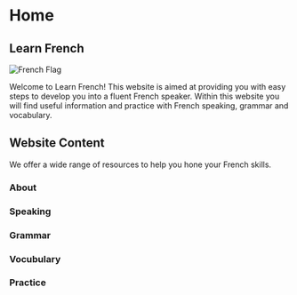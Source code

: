 <h1>Home</h1>
<h2>Learn French</h2>
<img src="https://upload.wikimedia.org/wikipedia/en/c/c3/Flag_of_France.svg" alt="French Flag">
<p>Welcome to Learn French! This website is aimed at providing you with easy steps to develop you into a fluent French speaker. Within this website you will find useful information and practice with French speaking, grammar and vocabulary.</p>
<h2>Website Content</h2>
<p>We offer a wide range of resources to help you hone your French skills.</p>
<h3>About</h3>
<h3>Speaking</h3>
<h3>Grammar</h3>
<h3>Vocubulary</h3>
<h3>Practice</h3>

